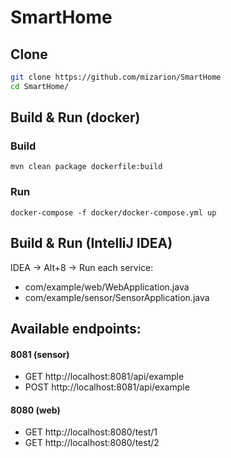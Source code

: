 # SmartHome

## Clone
```bash
git clone https://github.com/mizarion/SmartHome
cd SmartHome/
```

## Build & Run  (docker)
### Build 
```
mvn clean package dockerfile:build
```
### Run 
```
docker-compose -f docker/docker-compose.yml up
```

## Build & Run (IntelliJ IDEA)
IDEA -> Alt+8 -> Run each service:
* com/example/web/WebApplication.java
* com/example/sensor/SensorApplication.java

## Available endpoints:
#### 8081 (sensor)
* GET  http://localhost:8081/api/example
* POST http://localhost:8081/api/example

#### 8080 (web)
* GET http://localhost:8080/test/1
* GET http://localhost:8080/test/2


